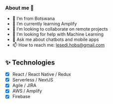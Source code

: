 ### About me 👋

- 🔭 I’m from Botswana
- 🌱 I’m currently learning Amplify
- 👯 I’m looking to collaborate on remote projects
- 🤔 I’m looking for help with Machine Learning
- 💬 Ask me about chatbots and mobile apps
- 📫 How to reach me: lesedi.hobs@gmail.com

## ✨ Technologies

-   [x] React / React Native / Redux
-   [x] Serverless / NextJS
-   [x] Agile / JIRA
-   [x] AWS / Amplify
-   [x] Firebase
